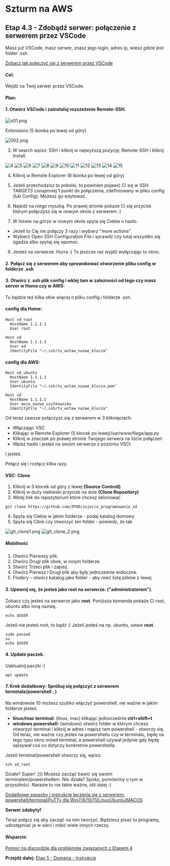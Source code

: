 # Szturm na AWS

## Etap 4.3 - Zdobądź serwer: połączenie z serwerem przez VSCode

Masz już VSCode, masz serwer, znasz jego login, adres ip, wiesz gdzie jest folder .ssh.

[Zobacz jak połączyć się z serwerem przez VSCode](http://bityl.pl/nYH1X)


#### Cel:
Wejdź na Twój serwer przez VSCode.

#### Plan:

#### 1. Otwórz VSCode i zainstaluj rozszeżenie Remote-SSH.

![o01.png](foty_do_instrukcji/o01.png)

Extensions (5 ikonka po lewej od góry)

![002.png](foty_do_instrukcji/002.png)

3. W search wpisz: SSH i kliknij w najwyższą pozycję: Remote-SSH i kliknij Install.

![4](foty_do_instrukcji/4.png)
![5](foty_do_instrukcji/5.png)
![6](foty_do_instrukcji/6.png)
![7](foty_do_instrukcji/7.png)
![8](foty_do_instrukcji/8.png)
![9](foty_do_instrukcji/9.png)
![10](foty_do_instrukcji/10.png)
![11](foty_do_instrukcji/11.png)
![12](foty_do_instrukcji/12.png)
![13](foty_do_instrukcji/l3.png)
![14](foty_do_instrukcji/l4.png)
![15](foty_do_instrukcji/l5.png)

4. Kliknij w Remote Explorer (6 ikonka po lewej od góry)

5. Jeżeli przechodzisz to pokolei, to powinien pojawić Ci się w SSH TARGETS conajmniej 1 punkt do połączenia, zdefiniowany w pliku config (lub Config). Możesz go edytować.

7. Najedź na niego myszką. Po prawej stronie pokaże Ci się przycisk którym połączysz się w nowym oknie z serwerem :)

8. W listwie na górze w nowym oknie spyta się Ciebie o haslo.
- Jeżeli to Cię nie połączy 3 razy i wybierz "more actions" 
- Wybierz Open SSH Configuration File i sprawdź czy tutaj wszystko się zgadza albo spytaj się opomoc.

9. Jesteś na serwerze. Hurra :) To jeszcze raz wyjdź wyłączając to okno.

#### 2. Połącz się z serwerem aby sprowokować otworzenie pliku config w folderze .ssh


#### 3. Otwórz z .ssh plik config i wklej tam w zalezności od tego czy masz server w Home czy w AWS:

Tu będzie też kilka słów więcej o pliku config i folderze .ssh.


#### config dla Home:
```
Host xd_root
  HostName 1.1.1.1
  User root
	
Host xd
  HostName 1.1.1.1
  User xd
  IdentityFile "~/.ssh/tu_wstaw_nazwe_klucza"
```

#### config dla AWS:

```
Host xd_ubuntu
  HostName 1.1.1.1
  User ubuntu
  IdentityFile "~/.ssh/tu_wstaw_nazwe_klucza.pem"

Host xd
  HostName 1.1.1.1
  User moja_nazwa_uzytkownika
  IdentityFile "~/.ssh/tu_wstaw_nazwe_klucza"
```

Od teraz zawsze połączysz się z serwerem w 3 kliknięciach:
- Włączając VSC
- Klikając w Remote Explorer (5 klocek po lewej)/var/www/flaga/app.py
- Kliknij w znaczek po prawej stronie Twojego serwera na liśćie połączeń
- Wpisz hasło i jesteś na swoim serwerze z poziomu VSCt

I jesteś. 

Połącz się i rozłącz kilka razy.


#### VSC: Clone

1. Kliknij w 3 klocek od góry z lewej **(Source Controll)**
2. Kliknij w duży niebieski przycisk na dole **(Clone Repository)**
3. Wklej link do repozytorium które chcesz sklonować
```
git clone https://github.com/ZPXD/zajecia_programowania_xd
```
4. Spyta się Ciebie w jakim folderze - podaj katalog domowy
5. Spyta się Cibie czy otworzyć ten folder - powiedz, że tak

![git_clone1.png](foto/git_clone1.png)
![git_clone_2.png](foto/git_clone_2.png)

##### Mobilność

1. Otwórz Pierwszy plik.
2. Otwórz Drugi plik obok, w innym folderze.
3. Stwórz Trzeci plik i zapisz.
4. Otwórz Pierwsz i Drugi plik aby były jedncześnie widoczne.
5. Flodery - otwórz katalog jako folder - aby mieć listę plików z lewej.


#### 3. Upewnij się, że jesteś jako root na serwerze. ("administratorem").

Zobacz czy jesteś na serwerze jako **root**. Poniższa komenda pokaże Ci root, ubuntu albo inną nazwę.
```
echo $USER
``` 
Jeżeli nie jesteś root, to bądź :) Jeżeli jesteś na np. ubuntu, ustaw **root**.
```
sudo passwd
su
echo $USER
```

#### 4. Update paczek.

Uaktualnij paczki :) 

```
apt update
```




#### 7. Krok dodatkowy: Spróbuj się połączyć z serwerem terminala/powershell ; )

Na windowsie 10 możesz szybko włączyć powershell, nie ważne w jakim folderze jesteś:
- **linux/mac terminal:** (linux, mac) klikając jednocześnie **ctrl+shift+t**
- **windows powershell:** (windows) otwórz folder w którym chcesz otworzyć terminal i kliknij w adres i napisz tam powershell - otworzy się. Od teraz, nie ważne czy jesteś na powershellu czy w terminalu, będę na tego typu okno mówił terminal, a powershell używał jedynie gdy będę opisywał coś co dotyczy konkretnie powershella.

Jeżeli terminal/powershell otworzy się, wpisz:
```
ssh xd_root
```
Działa? Super! :))) Możesz zacżąć bawić się swoim terminalem/powershellem.
Nie działa? Spoko, pomówimy o tym w przyszłości. Narazie to nie takie ważne, idź dalej :)

[Dodatkowe sposoby i instrukcje łączenia się z serwerem: powershell/terminal/PuTTy dla Win7/8/10/11/LinuxUbuntu/MACOS](http://bityl.pl/6X3gF)


**Serwer zdobyty!**

Teraz połącz się aby zacząć na nim tworzyć. Będziesz pisać tu programy, udostępniać je w sieci i robić wiele innych rzeczy. 





#### Wsparcie:

[Pomoc na discordzie dla problemów związanych z Etapem 4](https://discord.gg/8YQAaBHh3u)


**Przejdź dalej:** [Etap 5 - Domena - Instrukcje](http://bityl.pl/Q86MW)

